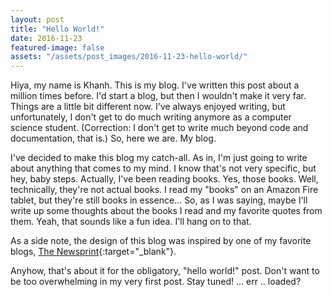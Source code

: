 ```yaml
---
layout: post
title: "Hello World!"
date: 2016-11-23
featured-image: false
assets: "/assets/post_images/2016-11-23-hello-world/"
---
```

Hiya, my name is Khanh. This is my blog. I've written this post about a million times before. I'd start a blog, but then I wouldn't make it very far. Things are a little bit different now. I've always enjoyed writing, but unfortunately, I don't get to do much writing anymore as a computer science student. (Correction: I don't get to write much beyond code and documentation, that is.) So, here we are. My blog.

I've decided to make this blog my catch-all. As in, I'm just going to write about anything that comes to my mind. I know that's not very specific, but hey, baby steps. Actually, I've been reading books. Yes, those books. Well, technically, they're not actual books. I read my "books" on an Amazon Fire tablet, but they're still books in essence... So, as I was saying, maybe I'll write up some thoughts about the books I read and my favorite quotes from them. Yeah, that sounds like a fun idea. I'll hang on to that.

As a side note, the design of this blog was inspired by one of my favorite blogs, [The Newsprint](http://thenewsprint.co/){:target="\_blank"}.

Anyhow, that's about it for the obligatory, "hello world!" post. Don't want to be too overwhelming in my very first post. Stay tuned! ... err .. loaded?
